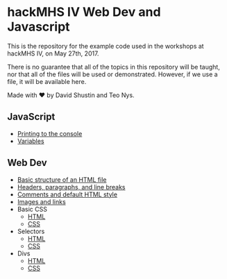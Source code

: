 # hackMHS IV Web Dev and Javascript

This is the repository for the example code used in the workshops at hackMHS IV, on May 27th, 2017.

There is no guarantee that all of the topics in this repository will be taught, nor that all of the files will be used or demonstrated.  However, if we use a file, it will be available here.

Made with :heart: by David Shustin and Teo Nys.

## JavaScript
* [Printing to the console](js/printing.js)
* [Variables](js/variables.js)

## Web Dev
* [Basic structure of an HTML file](html-css/template.html)
* [Headers, paragraphs, and line breaks](html-css/headers-paragraphs-breaks.html)
* [Comments and default HTML style](html-css/comments-html-style.html)
* [Images and links](html-css/links-images.html)
* Basic CSS
  * [HTML](html-css/basic-css.html)
  * [CSS](html-css/basic-css.html)
* Selectors
  * [HTML](html-css/selectors.html)
  * [CSS](html-css/selectors.css)
* Divs
  * [HTML](html-css/divs.html)
  * [CSS](html-css/divs.css)
